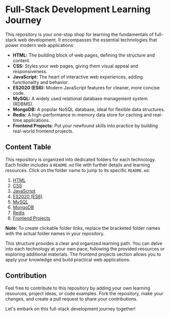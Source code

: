 # Full-Stack Development Learning Journey

This repository is your one-stop shop for learning the fundamentals of full-stack web development. It encompasses the essential technologies that power modern web applications:

- **HTML:** The building block of web pages, defining the structure and content.
- **CSS:** Styles your web pages, giving them visual appeal and responsiveness.
- **JavaScript:** The heart of interactive web experiences, adding functionality and behavior.
- **ES2020 (ES6):** Modern JavaScript features for cleaner, more concise code.
- **MySQL:** A widely used relational database management system (RDBMS).
- **MongoDB:** A popular NoSQL database, ideal for flexible data structures.
- **Redis:** A high-performance in-memory data store for caching and real-time applications.
- **Frontend Projects:** Put your newfound skills into practice by building real-world frontend projects.

## Content Table

This repository is organized into dedicated folders for each technology. Each folder includes a `README.md` file with further details and learning resources. Click on the folder name to jump to its specific `README.md`:

1. [HTML](HTML/README.md)
2. [CSS](CSS/README.md)
3. [JavaScript](JavaScript/README.md)
4. [ES2020 (ES6)](ES2020/README.md)
5. [MySQL](MySQL/README.md)
6. [MongoDB](MongoDB/README.md)
7. [Redis](Redis/README.md)
8. [Frontend Projects](Frontend-Projects/README.md)

**Note:** To create clickable folder links, replace the bracketed folder names with the actual folder names in your repository.

This structure provides a clear and organized learning path. You can delve into each technology at your own pace, following the provided resources or exploring additional materials. The frontend projects section allows you to apply your knowledge and build practical web applications.

## Contribution

Feel free to contribute to this repository by adding your own learning resources, project ideas, or code examples. Fork the repository, make your changes, and create a pull request to share your contributions.

Let's embark on this full-stack development journey together!
